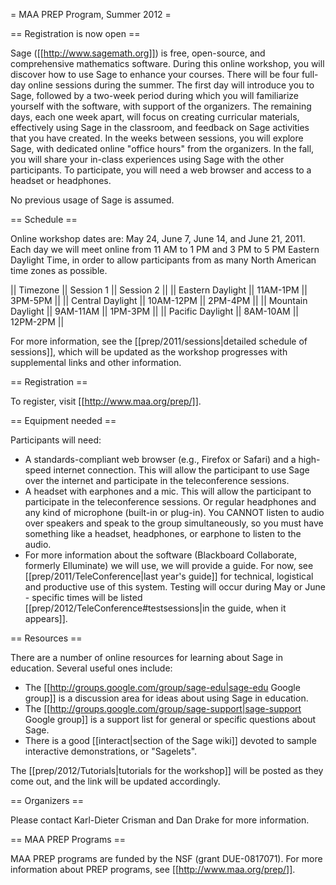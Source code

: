 = MAA PREP Program, Summer 2012 =

== Registration is now open ==

Sage ([[http://www.sagemath.org]]) is free, open-source, and comprehensive mathematics software. During this online workshop, you will discover how to use Sage to enhance your courses. There will be four full-day online sessions during the summer. The first day will introduce you to Sage, followed by a two-week period during which you will familiarize yourself with the software, with support of the organizers. The remaining days, each one week apart, will focus on creating curricular materials, effectively using Sage in the classroom, and feedback on Sage activities that you have created. In the weeks between sessions, you will explore Sage, with dedicated online "office hours" from the organizers. In the fall, you will share your in-class experiences using Sage with the other participants. To participate, you will need a web browser and access to a headset or headphones.

No previous usage of Sage is assumed.

== Schedule ==

Online workshop dates are: May 24, June 7, June 14, and June 21, 2011.  Each day we will meet online from 11 AM to 1 PM and 3 PM to 5 PM Eastern Daylight Time, in order to allow participants from as many North American time zones as possible.

|| Timezone || Session 1 || Session 2 ||
|| Eastern Daylight || 11AM-1PM || 3PM-5PM ||
|| Central Daylight || 10AM-12PM || 2PM-4PM ||
|| Mountain Daylight || 9AM-11AM || 1PM-3PM ||
|| Pacific Daylight || 8AM-10AM || 12PM-2PM ||

For more information, see the [[prep/2011/sessions|detailed schedule of sessions]], which will be updated as the workshop progresses with supplemental links and other information.

== Registration ==

To register, visit [[http://www.maa.org/prep/]]. 

== Equipment needed ==

Participants will need:
  * A standards-compliant web browser (e.g., Firefox or Safari) and a high-speed internet connection.  This will allow the participant to use  Sage over the internet and participate in the teleconference sessions.
  * A headset with earphones and a mic.  This will allow the participant to participate in the teleconference sessions.  Or regular headphones and any kind of microphone (built-in or plug-in).  You CANNOT listen to audio over speakers and speak to the group simultaneously, so you must have something like a headset, headphones, or earphone to listen to the audio.
  * For more information about the software (Blackboard Collaborate, formerly Elluminate) we will use, we will provide a guide. For now, see [[prep/2011/TeleConference|last year's guide]] for technical, logistical and productive use of this system.  Testing will occur during May or June - specific times will be listed [[prep/2012/TeleConference#testsessions|in the guide, when it appears]].

== Resources ==

There are a number of online resources for learning about Sage in education.  Several useful ones include:
  * The [[http://groups.google.com/group/sage-edu|sage-edu Google group]] is a discussion area for ideas about using Sage in education.
  * The [[http://groups.google.com/group/sage-support|sage-support Google group]] is a support list for general or specific questions about Sage.
  * There is a good [[interact|section of the Sage wiki]] devoted to sample interactive demonstrations, or "Sagelets".

The [[prep/2012/Tutorials|tutorials for the workshop]] will be posted as they come out, and the link will be updated accordingly.


== Organizers ==

Please contact Karl-Dieter Crisman and Dan Drake for more information.

== MAA PREP Programs ==

MAA PREP programs are funded by the NSF (grant DUE-0817071).  For more information about PREP programs, see [[http://www.maa.org/prep/]].
